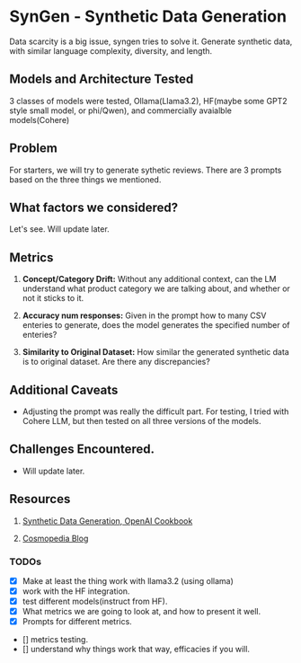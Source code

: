 # SynGen - Synthetic Data Generation
Data scarcity is a big issue, syngen tries to solve it. Generate synthetic data, with similar language complexity, diversity, and length.

## Models and Architecture Tested
3 classes of models were tested, Ollama(Llama3.2), HF(maybe some GPT2 style small model, or phi/Qwen), and commercially avaialble models(Cohere)

## Problem
For starters, we will try to generate sythetic reviews. There are 3 prompts based on the three things we mentioned.

## What factors we considered?
Let's see. Will update later.

## Metrics
1. **Concept/Category Drift:** Without any additional context, can the LM understand what product category we are talking about, and whether or not it sticks to it.

2. **Accuracy num responses:** Given in the prompt how to many CSV enteries to generate, does the model generates the specified number of enteries?

3. **Similarity to Original Dataset:** How similar the generated synthetic data is to original dataset. Are there any discrepancies?

## Additional Caveats

- Adjusting the prompt was really the difficult part. For testing, I tried with Cohere LLM, but then tested on all three versions of the models.

## Challenges Encountered.

- Will update later.

## Resources

1. [Synthetic Data Generation, OpenAI Cookbook](https://cookbook.openai.com/examples/sdg1)

2. [Cosmopedia Blog](https://huggingface.co/blog/cosmopedia)


### TODOs

- [X] Make at least the thing work with llama3.2 (using ollama)
- [X] work with the HF integration.
- [X] test different models(instruct from HF).
- [X] What metrics we are going to look at, and how to present it well.
- [X] Prompts for different metrics.
- [] metrics testing.
- [] understand why things work that way, efficacies if you will.